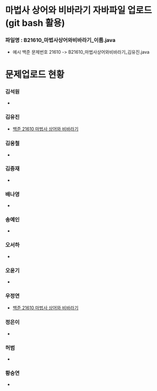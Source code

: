 # 마법사 상어와 비바라기 자바파일 업로드 (git bash 활용)

### 파일명 : B21610_마법사상어와비바라기_이름.java
<ul>
  <li>예시 백준 문제번호 21610 -> B21610_마법사상어와비바라기_김유진.java</li>
</ul>

# 문제업로드 현황

### 김석원
<ul>
  <li><a href = ""> </a></li>
</ul>  

### 김유진
<ul>
  <li><a href ="https://github.com/S6-Daejeon4-Study/D4-Algo-Study/blob/main/D4S10/2%EC%A3%BC%EC%B0%A8/%EB%B0%B1%EC%A4%80%2021610%20%EB%A7%88%EB%B2%95%EC%82%AC%20%EC%83%81%EC%96%B4%EC%99%80%20%EB%B9%84%EB%B0%94%EB%9D%BC%EA%B8%B0/B21610_%EB%A7%88%EB%B2%95%EC%82%AC%EC%83%81%EC%96%B4%EC%99%80%EB%B9%84%EB%B0%94%EB%9D%BC%EA%B8%B0_%EA%B9%80%EC%9C%A0%EC%A7%84.java"> 백준 21610 마법사 상어와 비바라기</a></li>
</ul> 

### 김응철
<ul>
  <li><a href = ""> </a></li>
</ul>  

### 김중재
<ul>
  <li><a href = ""> </a></li>
</ul>  

### 배나영
<ul>
  <li><a href = ""> </a></li>
</ul>  

### 송예인
<ul>
  <li><a href = ""> </a></li>
</ul>  

### 오서하
<ul>
  <li><a href = ""> </a></li>
</ul>  

### 오윤기
<ul>
  <li><a href = ""> </a></li>
</ul>  

### 우정연
<ul>
  <li><a href ="https://github.com/S6-Daejeon4-Study/D4-Algo-Study/blob/main/D4S10/2%EC%A3%BC%EC%B0%A8/%EB%B0%B1%EC%A4%80%2021610%20%EB%A7%88%EB%B2%95%EC%82%AC%20%EC%83%81%EC%96%B4%EC%99%80%20%EB%B9%84%EB%B0%94%EB%9D%BC%EA%B8%B0/B21610_%EB%A7%88%EB%B2%95%EC%82%AC%EC%83%81%EC%96%B4%EC%99%80%EB%B9%84%EB%B0%94%EB%9D%BC%EA%B8%B0_%EC%9A%B0%EC%A0%95%EC%97%B0.java"> 백준 21610 마법사 상어와 비바라기</a></li>
</ul>  

### 정은이
<ul>  
  <li><a href = ""> </a></li>
</ul>  

### 허범
<ul>
  <li><a href = ""> </a></li>
</ul>  

### 황승연
<ul>  
  <li><a href = ""> </a></li>
</ul>    

